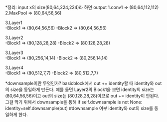 *정리: input x의 size(80,64,224,224)라 하면
             output
1.conv1   => (80,64,112,112)
2.MaxPool => (80,64,56,56)

3.Layer1  
-Block1   => (80,64,56,56)
-Block2   => (80,64,56,56)

3.Layer2  
-Block1   => (80,128,28,28)
-Block2   => (80,128,28,28)

3.Layer3  
-Block1   => (80,256,14,14)
-Block2   => (80,256,14,14)

3.Layer4  
-Block1   => (80,512,7,7)
-Block2   => (80,512,7,7)

*downsample이란 무엇인가?
basicblock에서 out += identity할 때 identity와 out의 size을 동일하게 만든다. 예를 들면 Layer2의 Block1을 보면 identity의 size는 (80,64,56,56)이고 
out의 size는 (80,128,28,28)이므로 out += identity이 안된다. 그걸 막기 위해서 downsample을 통해 
if self.downsample is not None:
      identity=self.downsample(out) #downsample 여부
identity와 out의 size를 동일하게 한다.
